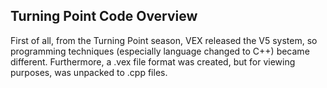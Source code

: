 ## Turning Point Code Overview

First of all, from the Turning Point season, VEX released the V5 system, so programming techniques (especially language changed to C++) became different. Furthermore, a .vex file format was created, but for viewing purposes, was unpacked to .cpp files. 
